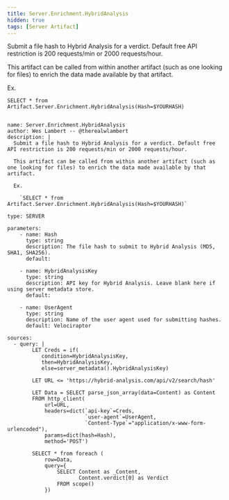 ```yaml
---
title: Server.Enrichment.HybridAnalysis
hidden: true
tags: [Server Artifact]
---
```


Submit a file hash to Hybrid Analysis for a verdict. Default free API restriction is 200 requests/min or 2000 requests/hour.

This artifact can be called from within another artifact (such as one looking for files) to enrich the data made available by that artifact.

Ex.

  `SELECT * from Artifact.Server.Enrichment.HybridAnalysis(Hash=$YOURHASH)`


<pre><code class="language-yaml">
name: Server.Enrichment.HybridAnalysis
author: Wes Lambert -- @therealwlambert
description: |
  Submit a file hash to Hybrid Analysis for a verdict. Default free API restriction is 200 requests/min or 2000 requests/hour.

  This artifact can be called from within another artifact (such as one looking for files) to enrich the data made available by that artifact.

  Ex.

    `SELECT * from Artifact.Server.Enrichment.HybridAnalysis(Hash=$YOURHASH)`

type: SERVER

parameters:
    - name: Hash
      type: string
      description: The file hash to submit to Hybrid Analysis (MD5, SHA1, SHA256).
      default:

    - name: HybridAnalysisKey
      type: string
      description: API key for Hybrid Analysis. Leave blank here if using server metadata store.
      default:

    - name: UserAgent
      type: string
      description: Name of the user agent used for submitting hashes.
      default: Velociraptor

sources:
  - query: |
        LET Creds = if(
           condition=HybridAnalysisKey,
           then=HybridAnalysisKey,
           else=server_metadata().HybridAnalysisKey)

        LET URL &lt;= 'https://hybrid-analysis.com/api/v2/search/hash'

        LET Data = SELECT parse_json_array(data=Content) as Content
        FROM http_client(
            url=URL,
            headers=dict(`api-key`=Creds,
                         `user-agent`=UserAgent,
                         `Content-Type`="application/x-www-form-urlencoded"),
            params=dict(hash=Hash),
            method='POST')

        SELECT * from foreach (
            row=Data,
            query={
                SELECT Content as _Content,
                       Content.verdict[0] as Verdict
                FROM scope()
            })

</code></pre>

